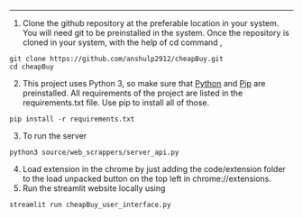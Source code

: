 ---
1. Clone the github repository at the preferable location in your system. You will need git to be preinstalled in the system. Once the repository is cloned in your system, with the help of cd command ,
```
git clone https://github.com/anshulp2912/cheapBuy.git
cd cheapBuy
```
2. This project uses Python 3, so make sure that [Python](https://www.python.org/downloads/) and [Pip](https://pip.pypa.io/en/stable/installation/) are preinstalled. All requirements of the project are listed in the requirements.txt file. Use pip to install all of those.
```
pip install -r requirements.txt
```
3. To run the server

```
python3 source/web_scrappers/server_api.py

```
4. Load extension in the chrome by just adding the code/extension folder to the load unpacked button on the top left in chrome://extensions.
5. Run the streamlit website locally using
```
streamlit run cheapBuy_user_interface.py
```
